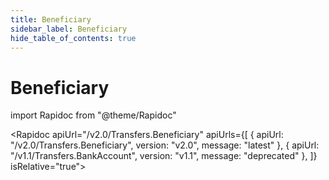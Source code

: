 ```yaml
---
title: Beneficiary
sidebar_label: Beneficiary
hide_table_of_contents: true
---
```


# Beneficiary 

import Rapidoc from "@theme/Rapidoc"

<Rapidoc apiUrl="/v2.0/Transfers.Beneficiary" apiUrls={[
    { apiUrl: "/v2.0/Transfers.Beneficiary", version: "v2.0", message: "latest"  },
    { apiUrl: "/v1.1/Transfers.BankAccount", version: "v1.1", message: "deprecated"  },
  ]} isRelative="true">
</Rapidoc>
